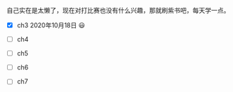   自己实在是太懒了，现在对打比赛也没有什么兴趣，那就刷紫书吧，每天学一点。



- [x] ch3  2020年10月18日  😃
- [ ] ch4
- [ ] ch5
- [ ] ch6
- [ ] ch7

